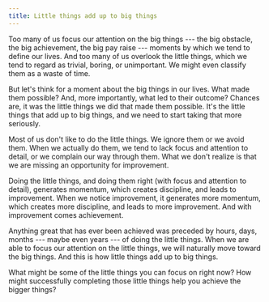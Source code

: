 ```yaml
---
title: Little things add up to big things
---
```


Too many of us focus our attention on the big things --- the big obstacle, the big achievement, the big pay raise --- moments by which we tend to define our lives. And too many of us overlook the little things, which we tend to regard as trivial, boring, or unimportant. We might even classify them as a waste of time.

But let's think for a moment about the big things in our lives. What made them possible? And, more importantly, what led to their outcome? Chances are, it was the little things we did that made them possible. It's the little things that add up to big things, and we need to start taking that more seriously.

Most of us don't like to do the little things. We ignore them or we avoid them. When we actually do them, we tend to lack focus and attention to detail, or we complain our way through them. What we don't realize is that we are missing an opportunity for improvement.

Doing the little things, and doing them right (with focus and attention to detail), generates momentum, which creates discipline, and leads to improvement. When we notice improvement, it generates more momentum, which creates more discipline, and leads to more improvement. And with improvement comes achievement.

Anything great that has ever been achieved was preceded by hours, days, months --- maybe even years --- of doing the little things. When we are able to focus our attention on the little things, we will naturally move toward the big things. And this is how little things add up to big things.

What might be some of the little things you can focus on right now? How might successfully completing those little things help you achieve the bigger things?
